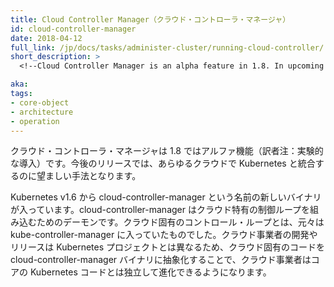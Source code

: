 ```yaml
---
title: Cloud Controller Manager（クラウド・コントローラ・マネージャ）
id: cloud-controller-manager
date: 2018-04-12
full_link: /jp/docs/tasks/administer-cluster/running-cloud-controller/
short_description: >
  <!--Cloud Controller Manager is an alpha feature in 1.8. In upcoming releases it will be the preferred way to integrate Kubernetes with any cloud.-->クラウド・コントローラ・マネージャは 1.8 ではアルファ機能（訳者注：実験的な導入）です。今後のリリースでは、あらゆるクラウドで Kubernetes と統合するのに望ましい手法となります。

aka: 
tags:
- core-object
- architecture
- operation
---
```

 <!--Cloud Controller Manager is an alpha feature in 1.8. In upcoming releases it will be the preferred way to integrate Kubernetes with any cloud.-->クラウド・コントローラ・マネージャは 1.8 ではアルファ機能（訳者注：実験的な導入）です。今後のリリースでは、あらゆるクラウドで Kubernetes と統合するのに望ましい手法となります。

<!--more--> 

<!--
Kubernetes v1.6 contains a new binary called cloud-controller-manager. cloud-controller-manager is a daemon that embeds cloud-specific control loops.  These cloud-specific control loops were originally in the kube-controller-manager. Since cloud providers develop and release at a different pace compared to the Kubernetes  project, abstracting the provider-specific code to the cloud-controller-manager binary allows cloud vendors to evolve independently from the core Kubernetes code.
-->
Kubernetes v1.6 から cloud-controller-manager という名前の新しいバイナリが入っています。cloud-controller-manager はクラウド特有の制御ループを組み込むためのデーモンです。クラウド固有のコントロール・ループとは、元々は kube-controller-manager に入っていたものでした。クラウド事業者の開発やリリースは Kubernetes プロジェクトとは異なるため、クラウド固有のコードを cloud-controller-manager バイナリに抽象化することで、クラウド事業者はコアの Kubernetes コードとは独立して進化できるようになります。

